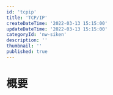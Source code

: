 ```yaml
---
id: 'tcpip'
title: 'TCP/IP'
createDateTime: '2022-03-13 15:15:00'
updateDateTime: '2022-03-13 15:15:00'
categoryId: 'nw-siken'
description: ''
thumbnail: ''
published: true
---
```


# 概要
